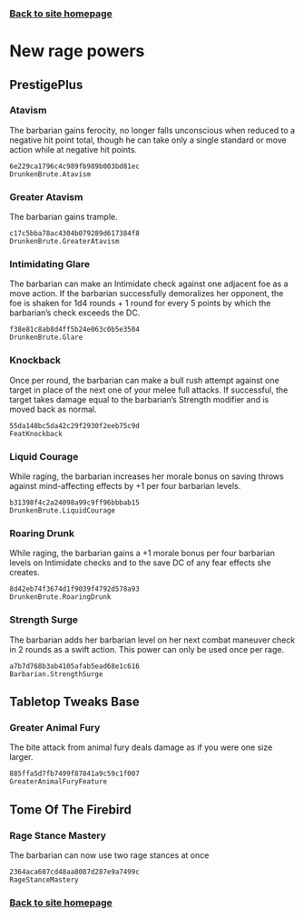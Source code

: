 ### [Back to site homepage](./README.md)

# New rage powers

## PrestigePlus

### Atavism

The barbarian gains ferocity, no longer falls unconscious when reduced to a negative hit point total, though he can take only a single standard or move action while at negative hit points.

`6e229ca1796c4c989fb989b003bd81ec`  
`DrunkenBrute.Atavism`  

### Greater Atavism

The barbarian gains trample.

`c17c5bba78ac4304b079289d617384f8`  
`DrunkenBrute.GreaterAtavism`  

### Intimidating Glare

The barbarian can make an Intimidate check against one adjacent foe as a move action. If the barbarian successfully demoralizes her opponent, the foe is shaken for 1d4 rounds + 1 round for every 5 points by which the barbarian’s check exceeds the DC.

`f38e81c8ab8d4ff5b24e063c0b5e3504`  
`DrunkenBrute.Glare`  

### Knockback

Once per round, the barbarian can make a bull rush attempt against one target in place of the next one of your melee full attacks. If successful, the target takes damage equal to the barbarian’s Strength modifier and is moved back as normal.

`55da148bc5da42c29f2930f2eeb75c9d`  
`FeatKnockback`  

### Liquid Courage

While raging, the barbarian increases her morale bonus on saving throws against mind-affecting effects by +1 per four barbarian levels.

`b31398f4c2a24098a99c9ff96bbbab15`  
`DrunkenBrute.LiquidCourage`  

### Roaring Drunk

While raging, the barbarian gains a +1 morale bonus per four barbarian levels on Intimidate checks and to the save DC of any fear effects she creates.

`8d42eb74f3674d1f9039f4792d578a93`  
`DrunkenBrute.RoaringDrunk`  

### Strength Surge

The barbarian adds her barbarian level on her next combat maneuver check in 2 rounds as a swift action. This power can only be used once per rage.

`a7b7d768b3ab4105afab5ead68e1c616`  
`Barbarian.StrengthSurge`  

## Tabletop Tweaks Base

### Greater Animal Fury

The bite attack from animal fury deals damage as if you were one size larger.

`885ffa5d7fb7499f87841a9c59c1f007`  
`GreaterAnimalFuryFeature`  

## Tome Of The Firebird

### Rage Stance Mastery

The barbarian can now use two rage stances at once

`2364aca607cd48aa8087d287e9a7499c`  
`RageStanceMastery`  


### [Back to site homepage](./README.md)
